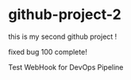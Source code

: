 # github-project-2
this is my second github project !



fixed bug 100 complete!


Test WebHook for DevOps Pipeline
